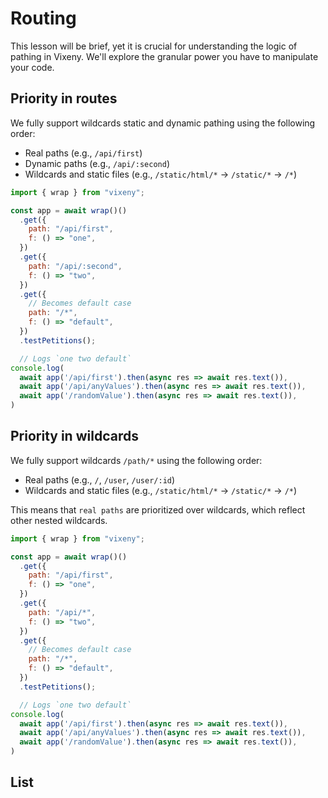 <script>

 import ListOfComponents from '$lib/components/listofEssential.svelte';

</script>

# Routing

This lesson will be brief, yet it is crucial for understanding the logic of
pathing in Vixeny. We'll explore the granular power you have to manipulate your
code.

## Priority in routes

<object type="image/svg+xml" data="/d2/routes.svg"></object>

We fully support wildcards static and dynamic pathing using the following order:

- Real paths (e.g., `/api/first`)
- Dynamic paths (e.g., `/api/:second`)
- Wildcards and static files (e.g., `/static/html/*` -> `/static/*` -> `/*`)

```js
import { wrap } from "vixeny";

const app = await wrap()()
  .get({
    path: "/api/first",
    f: () => "one",
  })
  .get({
    path: "/api/:second",
    f: () => "two",
  })
  .get({
    // Becomes default case
    path: "/*",
    f: () => "default",
  })
  .testPetitions();

  // Logs `one two default`
console.log(
  await app('/api/first').then(async res => await res.text()),
  await app('/api/anyValues').then(async res => await res.text()),
  await app('/randomValue').then(async res => await res.text()),
)
```


## Priority in wildcards

<object type="image/svg+xml" data="/d2/wildcard.svg"></object>

We fully support wildcards `/path/*` using the following order:

- Real paths (e.g., `/`, `/user`, `/user/:id`)
- Wildcards and static files (e.g., `/static/html/*` -> `/static/*` -> `/*`)

This means that `real paths` are prioritized over wildcards, which reflect other
nested wildcards.

```js
import { wrap } from "vixeny";

const app = await wrap()()
  .get({
    path: "/api/first",
    f: () => "one",
  })
  .get({
    path: "/api/*",
    f: () => "two",
  })
  .get({
    // Becomes default case
    path: "/*",
    f: () => "default",
  })
  .testPetitions();

  // Logs `one two default`
console.log(
  await app('/api/first').then(async res => await res.text()),
  await app('/api/anyValues').then(async res => await res.text()),
  await app('/randomValue').then(async res => await res.text()),
)
```
## List

<ListOfComponents />

